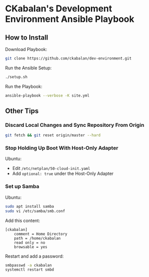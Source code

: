 # CKabalan's Development Environment Ansible Playbook

## How to Install

Download Playbook:

```bash
git clone https://github.com/ckabalan/dev-environment.git
```

Run the Ansible Setup:

```bash
./setup.sh
```

Run the Playbook:

```bash
ansible-playbook --verbose -K site.yml
```

## Other Tips

### Discard Local Changes and Sync Repository From Origin

```bash
git fetch && git reset origin/master --hard
```

### Stop Holding Up Boot With Host-Only Adapter

Ubuntu:

- Edit `/etc/netplan/50-cloud-init.yaml`
- Add `optional: true` under the Host-Only Adapter

### Set up Samba

Ubuntu:

```bash
sudo apt install samba
sudo vi /etc/samba/smb.conf
```

Add this content:

```
[ckabalan]
    comment = Home Directory
    path = /home/ckabalan
    read only = no
    browsable = yes
```

Restart and add a password:

```bash
smbpasswd -a ckabalan
systemctl restart smbd
```